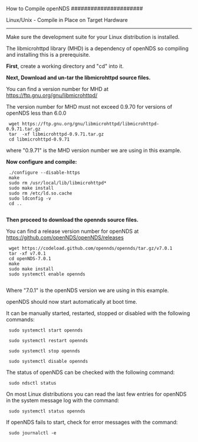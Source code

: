How to Compile openNDS
######################

Linux/Unix - Compile in Place on Target Hardware
************************************************

Make sure the development suite for your Linux distribution is installed.

The libmicrohttpd library (MHD) is a dependency of openNDS so compiling and installing this is a prerequisite.

**First**, create a working directory and "cd" into it.

**Next, Download and un-tar the libmicrohttpd source files.**

You can find a version number for MHD at https://ftp.gnu.org/gnu/libmicrohttpd/

The version number for MHD must not exceed 0.9.70 for versions of openNDS less than 6.0.0

```
 wget https://ftp.gnu.org/gnu/libmicrohttpd/libmicrohttpd-0.9.71.tar.gz
 tar  -xf libmicrohttpd-0.9.71.tar.gz
 cd libmicrohttpd-0.9.71

```

where "0.9.71" is the MHD version number we are using in this example.

**Now configure and compile:**

```
 ./configure --disable-https
 make
 sudo rm /usr/local/lib/libmicrohttpd*
 sudo make install
 sudo rm /etc/ld.so.cache
 sudo ldconfig -v
 cd ..
 
```

**Then proceed to download the opennds source files.**

You can find a release version number for openNDS at https://github.com/openNDS/openNDS/releases

```
 wget https://codeload.github.com/opennds/opennds/tar.gz/v7.0.1
 tar -xf v7.0.1
 cd openNDS-7.0.1
 make
 sudo make install
 sudo systemctl enable opennds
 
```

Where "7.0.1" is the openNDS version we are using in this example.

openNDS should now start automatically at boot time.

It can be manually started, restarted, stopped or disabled with the following commands:

```
 sudo systemctl start opennds

 sudo systemctl restart opennds

 sudo systemctl stop opennds

 sudo systemctl disable opennds

```

The status of openNDS can be checked with the following command:

```
 sudo ndsctl status

```

On most Linux distributions you can read the last few entries for openNDS in the system message log with the command:

```
 sudo systemctl status opennds

```

If openNDS fails to start, check for error messages with the command:

```
 sudo journalctl -e

```